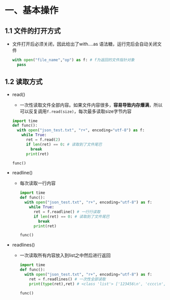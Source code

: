 # 一、基本操作

## 1.1 文件的打开方式

- 文件打开后必须关闭，因此给出了with....as 语法糖，运行完后会自动关闭文件

  ```python
  with open("file_name","op") as f: # f为返回的文件指针对象
    pass
  ```

## 1.2 读取方式

- read()

  -  一次性读取文件全部内容。如果文件内容很多，**容易导致内存爆满**，所以可以反复调用`f.read(size)`，每次最多读取size字节内容

    ```python
    import time
    def func():
      with open("json_test.txt", "r+", encoding="utf-8") as f:
        while True:
          ret = f.read(2)
          if len(ret) == 0: # 读取到了文件尾巴
            break
          print(ret)
    
    func()
    ```

- readline()

  - 每次读取一行内容

    ```python
    import time
    def func():
      with open("json_test.txt", "r+", encoding="utf-8") as f:
        while True:
          ret = f.readline() # 一行行读取
          if len(ret) == 0: # 读取到了文件尾巴
            break
          print(ret)
    
    func()
    ```

- readlines()

  - 一次读取所有内容放入到list之中然后进行返回

    ```python
    import time
    def func():
      with open("json_test.txt", "r+", encoding="utf-8") as f:
        ret = f.readlines() # 一次性全部读取
        print(type(ret),ret) # <class 'list'> ['123456\n', 'cccc\n', 'wssss']
    
    func()
    ```

    